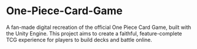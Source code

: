 # One-Piece-Card-Game
A fan-made digital recreation of the official One Piece Card Game, built with the Unity Engine. This project aims to create a faithful, feature-complete TCG experience for players to build decks and battle online.
